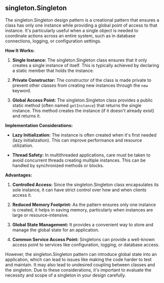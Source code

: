 ## singleton.Singleton

The singleton.Singleton design pattern is a creational pattern that ensures a class has only one instance while providing a global point of access to that instance. It's particularly useful when a single object is needed to coordinate actions across an entire system, such as in database connections, logging, or configuration settings.

**How It Works:**

1. **Single Instance:** The singleton.Singleton class ensures that it only creates a single instance of itself. This is typically achieved by declaring a static member that holds the instance.

2. **Private Constructor:** The constructor of the class is made private to prevent other classes from creating new instances through the `new` keyword.

3. **Global Access Point:** The singleton.Singleton class provides a public static method (often named `getInstance`) that returns the single instance. This method creates the instance (if it doesn't already exist) and returns it.

**Implementation Considerations:**

- **Lazy Initialization:** The instance is often created when it's first needed (lazy initialization). This can improve performance and resource utilization.

- **Thread Safety:** In multithreaded applications, care must be taken to avoid concurrent threads creating multiple instances. This can be handled by synchronized methods or blocks.

**Advantages:**

1. **Controlled Access:** Since the singleton.Singleton class encapsulates its sole instance, it can have strict control over how and when clients access it.

2. **Reduced Memory Footprint:** As the pattern ensures only one instance is created, it helps in saving memory, particularly when instances are large or resource-intensive.

3. **Global State Management:** It provides a convenient way to store and manage the global state for an application.

4. **Common Service Access Point:** Singletons can provide a well-known access point to services like configuration, logging, or database access.

However, the singleton.Singleton pattern can introduce global state into an application, which can lead to issues like making the code harder to test and maintain. It may also lead to undesired coupling between classes and the singleton. Due to these considerations, it's important to evaluate the necessity and scope of a singleton in your design carefully.